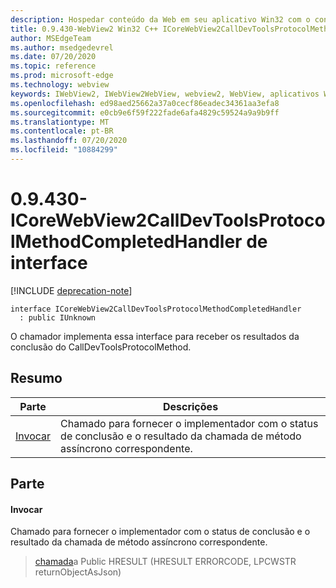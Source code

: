 ```yaml
---
description: Hospedar conteúdo da Web em seu aplicativo Win32 com o controle WebView2 do Microsoft Edge
title: 0.9.430-WebView2 Win32 C++ ICoreWebView2CallDevToolsProtocolMethodCompletedHandler
author: MSEdgeTeam
ms.author: msedgedevrel
ms.date: 07/20/2020
ms.topic: reference
ms.prod: microsoft-edge
ms.technology: webview
keywords: IWebView2, IWebView2WebView, webview2, WebView, aplicativos Win32, Win32, Edge, ICoreWebView2, ICoreWebView2Host, controle do navegador, HTML Edge
ms.openlocfilehash: ed98aed25662a37a0cecf86eadec34361aa3efa8
ms.sourcegitcommit: e0cb9e6f59f222fade6afa4829c59524a9a9b9ff
ms.translationtype: MT
ms.contentlocale: pt-BR
ms.lasthandoff: 07/20/2020
ms.locfileid: "10884299"
---
```

# 0.9.430-ICoreWebView2CallDevToolsProtocolMethodCompletedHandler de interface 

[!INCLUDE [deprecation-note](../../includes/deprecation-note.md)]

```
interface ICoreWebView2CallDevToolsProtocolMethodCompletedHandler
  : public IUnknown
```

O chamador implementa essa interface para receber os resultados da conclusão do CallDevToolsProtocolMethod.

## Resumo

 Parte                        | Descrições
--------------------------------|---------------------------------------------
[Invocar](#invoke) | Chamado para fornecer o implementador com o status de conclusão e o resultado da chamada de método assíncrono correspondente.

## Parte

#### Invocar 

Chamado para fornecer o implementador com o status de conclusão e o resultado da chamada de método assíncrono correspondente.

> [chamada](#invoke)a Public HRESULT (HRESULT ERRORCODE, LPCWSTR returnObjectAsJson)

